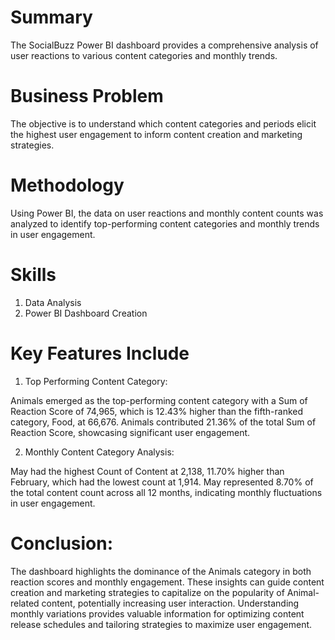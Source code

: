 # Summary
The SocialBuzz Power BI dashboard provides a comprehensive analysis of user reactions to various content categories and monthly trends.

# Business Problem
The objective is to understand which content categories and periods elicit the highest user engagement to inform content creation and marketing strategies.

# Methodology
Using Power BI, the data on user reactions and monthly content counts was analyzed to identify top-performing content categories and monthly trends in user engagement.

# Skills
1. Data Analysis
2. Power BI Dashboard Creation

# Key Features Include

1. Top Performing Content Category:

Animals emerged as the top-performing content category with a Sum of Reaction Score of 74,965, which is 12.43% higher than the fifth-ranked category, Food, at 66,676.
Animals contributed 21.36% of the total Sum of Reaction Score, showcasing significant user engagement.

2. Monthly Content Category Analysis:

May had the highest Count of Content at 2,138, 11.70% higher than February, which had the lowest count at 1,914.
May represented 8.70% of the total content count across all 12 months, indicating monthly fluctuations in user engagement.

# Conclusion:

The dashboard highlights the dominance of the Animals category in both reaction scores and monthly engagement.
These insights can guide content creation and marketing strategies to capitalize on the popularity of Animal-related content, potentially increasing user interaction.
Understanding monthly variations provides valuable information for optimizing content release schedules and tailoring strategies to maximize user engagement.
